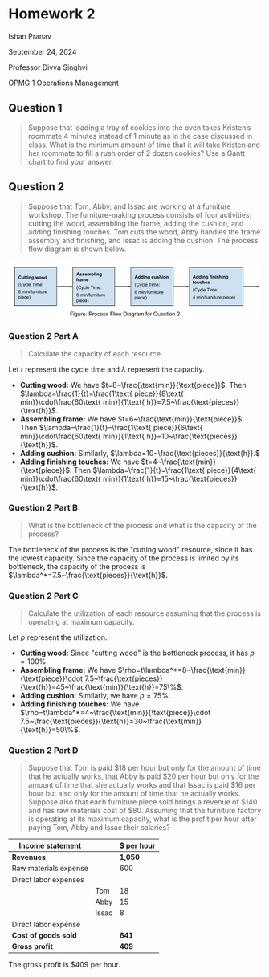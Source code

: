 # Homework 2

Ishan Pranav

September 24, 2024

Professor Divya Singhvi

OPMG 1 Operations Management

## Question 1

> Suppose that loading a tray of cookies into the oven takes Kristen’s roommate
> 4 minutes instead of 1 minute as in the case discussed in class. What is the
> minimum amount of time that it will take Kristen and her roommate to fill a
> rush order of 2 dozen cookies? Use a Gantt chart to find your answer.

## Question 2

> Suppose that Tom, Abby, and Issac are working at a furniture workshop. The
> furniture-making process consists of four activities: cutting the wood,
> assembling the frame, adding the cushion, and adding finishing touches. Tom
> cuts the wood, Abby handles the frame assembly and finishing, and Issac is
> adding the cushion. The process flow diagram is shown below.

![Process flow diagram](../images/homework-2-2.png "Process flow diagram for a furniture workshop")

### Question 2 Part A

> Calculate the capacity of each resource.

Let $t$ represent the cycle time and $\lambda$ represent the capacity.

- __Cutting wood:__ We have $t=8~\frac{\text{min}}{\text{piece}}$. Then $\lambda=\frac{1}{t}=\frac{1\text{ piece}}{8\text{ min}}\cdot\frac{60\text{ min}}{1\text{ h}}=7.5~\frac{\text{pieces}}{\text{h}}$.
- __Assembling frame:__ We have $t=6~\frac{\text{min}}{\text{piece}}$. Then $\lambda=\frac{1}{t}=\frac{1\text{ piece}}{6\text{ min}}\cdot\frac{60\text{ min}}{1\text{ h}}=10~\frac{\text{pieces}}{\text{h}}$.
- __Adding cushion:__ Similarly, $\lambda=10~\frac{\text{pieces}}{\text{h}}.$
- __Adding finishing touches:__ We have $t=4~\frac{\text{min}}{\text{piece}}$. Then $\lambda=\frac{1}{t}=\frac{1\text{ piece}}{4\text{ min}}\cdot\frac{60\text{ min}}{1\text{ h}}=15~\frac{\text{pieces}}{\text{h}}$.

### Question 2 Part B

> What is the bottleneck of the process and what is the capacity of the process?

The bottleneck of the process is the "cutting wood" resource, since it has the
lowest capacity. Since the capacity of the process is limited by its bottleneck,
the capacity of the process is $\lambda^*=7.5~\frac{\text{pieces}}{\text{h}}$.

### Question 2 Part C

> Calculate the utilization of each resource assuming that the process is
> operating at maximum capacity.

Let $\rho$ represent the utilization.

- __Cutting wood:__ Since "cutting wood" is the bottleneck process, it has $\rho=100\%$.
- __Assembling frame:__ We have $\rho=t\lambda^*=8~\frac{\text{min}}{\text{piece}}\cdot 7.5~\frac{\text{pieces}}{\text{h}}=45~\frac{\text{min}}{\text{h}}=75\%$.
- __Adding cushion:__ Similarly, we have $\rho=75\%$.
- __Adding finishing touches:__ We have $\rho=t\lambda^*=4~\frac{\text{min}}{\text{piece}}\cdot 7.5~\frac{\text{pieces}}{\text{h}}=30~\frac{\text{min}}{\text{h}}=50\%$.

### Question 2 Part D

> Suppose that Tom is paid $18 per hour but only for the amount of time that he
> actually works, that Abby is paid $20 per hour but only for the amount of time
> that she actually works and that Issac is paid $16 per hour but also only for
> the amount of time that he actually works. Suppose also that each furniture
> piece sold brings a revenue of $140 and has raw materials cost of $80.
> Assuming that the furniture factory is operating at its maximum capacity, what
> is the profit per hour after paying Tom, Abby and Issac their salaries?

| Income statement | | $ per hour |
|---|---|------------|
| __Revenues__ | | __1,050__ |
| Raw materials expense | | 600 |
| Direct labor expenses | | |
| | Tom | 18 |
| | Abby | 15 |
| | Issac | 8 |
| Direct labor expense | | |
| __Cost of goods sold__ | | __641__ |
| __Gross profit__ | | __409__ |

The gross profit is $409 per hour.

